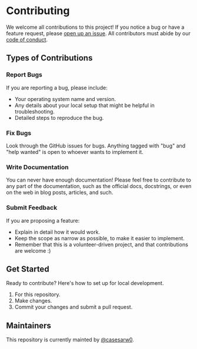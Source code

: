 # Contributing

We welcome all contributions to this project! If you notice a bug or have a feature request, please [open up an issue](https://github.com/caesarw0/Student_Living_Guide_Dash/issues). All contributors must abide by our [code of conduct](https://github.com/caesarw0/Student_Living_Guide_Dash/blob/main/CODE_OF_CONDUCT.md).

## Types of Contributions

### Report Bugs

If you are reporting a bug, please include:

* Your operating system name and version.
* Any details about your local setup that might be helpful in troubleshooting.
* Detailed steps to reproduce the bug.

### Fix Bugs

Look through the GitHub issues for bugs. Anything tagged with "bug" and "help
wanted" is open to whoever wants to implement it.

### Write Documentation

You can never have enough documentation! Please feel free to contribute to any
part of the documentation, such as the official docs, docstrings, or even
on the web in blog posts, articles, and such.

### Submit Feedback

If you are proposing a feature:

* Explain in detail how it would work.
* Keep the scope as narrow as possible, to make it easier to implement.
* Remember that this is a volunteer-driven project, and that contributions
  are welcome :)

## Get Started

Ready to contribute? Here's how to set up for local development.

1. For this repository.
2. Make changes.
3. Commit your changes and submit a pull request.

## Maintainers

This repository is currently mainted by [@casesarw0](https://github.com/caesarw0). 